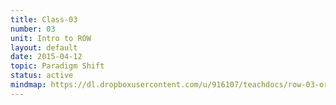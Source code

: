 ```yaml
---
title: Class-03
number: 03
unit: Intro to ROW
layout: default
date: 2015-04-12
topic: Paradigm Shift
status: active
mindmap: https://dl.dropboxusercontent.com/u/916107/teachdocs/row-03-ordo.png
---
```



